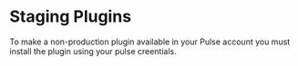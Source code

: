 Staging Plugins
===============

To make a non-production plugin available in your Pulse account you must install the plugin using your pulse creentials.

